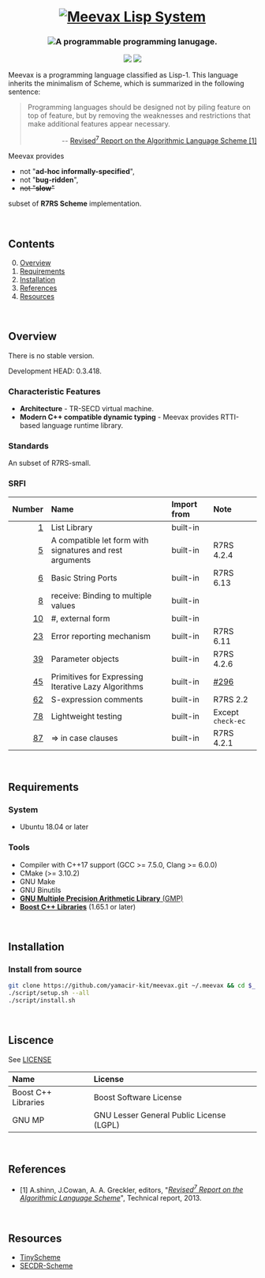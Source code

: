 <h1 align="center">
  <a href="https://github.com/yamacir-kit/meevax/">
    <img src="https://github.com/yamacir-kit/meevax/wiki/svg/meevax-logo.v8.png" alt="Meevax Lisp System"/>
  </a>
</h1>

<h3 align="center">
  <img src="https://github.com/yamacir-kit/meevax/wiki/svg/description.png" alt="A programmable programming lanugage."/>
</h3>

<p align="center">
  <img src="https://github.com/yamacir-kit/meevax/actions/workflows/build.yaml/badge.svg"/>
  <img src="https://github.com/yamacir-kit/meevax/actions/workflows/release.yaml/badge.svg"/>
</p>

Meevax is a programming language classified as Lisp-1.
This language inherits the minimalism of Scheme, which is summarized in the following sentence:

> Programming languages should be designed not by piling feature on top of feature, but by removing the weaknesses and restrictions that make additional features appear necessary.
> <p align="right"> --
>   <a href="https://bitbucket.org/cowan/r7rs/raw/tip/rnrs/r7rs.pdf"> Revised<sup>7</sup> Report on the Algorithmic Language Scheme [1] </a>
> </p>

Meevax provides

*   not "**ad-hoc informally-specified**",
*   not "**bug-ridden**",
*   ~~not "**slow**"~~

subset of **R7RS Scheme** implementation.

<br/>


## Contents

0. [Overview](#Overview)
1. [Requirements](#Requirements)
2. [Installation](#Installation)
3. [References](#References)
4. [Resources](#Resources)

<br/>


## Overview

There is no stable version.

Development HEAD: 0.3.418.

### Characteristic Features

-   **Architecture** - TR-SECD virtual machine.
-   **Modern C++ compatible dynamic typing** - Meevax provides RTTI-based language runtime library.

### Standards

An subset of R7RS-small.

### SRFI

| Number                                                | Name                                                     | Import from | Note       |
|------------------------------------------------------:|:---------------------------------------------------------|:------------|:-----------|
|  [ 1](https://srfi.schemers.org/srfi-1/srfi-1.html)   | List Library                                             | built-in    |            |
|  [ 5](https://srfi.schemers.org/srfi-5/srfi-5.html)   | A compatible let form with signatures and rest arguments | built-in    | R7RS 4.2.4 |
|  [ 6](https://srfi.schemers.org/srfi-6/srfi-6.html)   | Basic String Ports                                       | built-in    | R7RS 6.13  |
|  [ 8](https://srfi.schemers.org/srfi-8/srfi-8.html)   | receive: Binding to multiple values                      | built-in    |            |
|  [10](https://srfi.schemers.org/srfi-10/srfi-10.html) | #, external form                                         | built-in    |            |
|  [23](https://srfi.schemers.org/srfi-23/srfi-23.html) | Error reporting mechanism                                | built-in    | R7RS 6.11  |
|  [39](https://srfi.schemers.org/srfi-39/srfi-39.html) | Parameter objects                                        | built-in    | R7RS 4.2.6 |
|  [45](https://srfi.schemers.org/srfi-45/srfi-45.html) | Primitives for Expressing Iterative Lazy Algorithms      | built-in    | [#296](https://github.com/yamacir-kit/meevax/issues/296)
|  [62](https://srfi.schemers.org/srfi-62/srfi-62.html) | S-expression comments                                    | built-in    | R7RS 2.2   |
|  [78](https://srfi.schemers.org/srfi-78/srfi-78.html) | Lightweight testing                                      | built-in    | Except `check-ec`
|  [87](https://srfi.schemers.org/srfi-87/srfi-87.html) | => in case clauses                                       | built-in    | R7RS 4.2.1 |

<br/>


## Requirements

### System

-   Ubuntu 18.04 or later

### Tools

-   Compiler with C++17 support (GCC >= 7.5.0, Clang >= 6.0.0)
-   CMake (>= 3.10.2) <!-- Ubuntu 18.04 LTS default CMake version -->
-   GNU Make
-   GNU Binutils
-   [**GNU Multiple Precision Arithmetic Library** (GMP)](https://gmplib.org/)
-   [**Boost C++ Libraries**](https://www.boost.org/) (1.65.1 or later)

<br/>


## Installation

### Install from source

``` bash
git clone https://github.com/yamacir-kit/meevax.git ~/.meevax && cd $_
./script/setup.sh --all
./script/install.sh
```

<br/>


## Liscence

See [LICENSE](./LICENSE)

| Name                | License                                  |
|:--------------------|:-----------------------------------------|
| Boost C++ Libraries | Boost Software License                   |
| GNU MP              | GNU Lesser General Public License (LGPL) |

<br/>


## References

- [1] A.shinn, J.Cowan, A. A. Greckler, editors, "<cite><a href="https://bitbucket.org/cowan/r7rs/raw/tip/rnrs/r7rs.pdf">Revised<sup>7</sup> Report on the Algorithmic Language Scheme</a></cite>", Technical report, 2013.

<br/>


## Resources

*   [TinyScheme](http://tinyscheme.sourceforge.net/)
*   [SECDR-Scheme](http://www.maroon.dti.ne.jp/nagar17/mulasame/)
